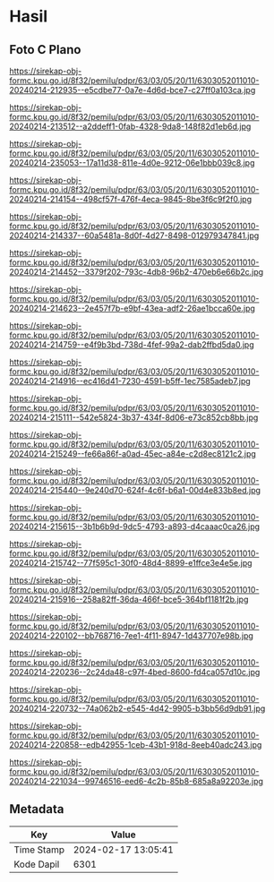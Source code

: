 # Hasil

## Foto C Plano

https://sirekap-obj-formc.kpu.go.id/8f32/pemilu/pdpr/63/03/05/20/11/6303052011010-20240214-212935--e5cdbe77-0a7e-4d6d-bce7-c27ff0a103ca.jpg

https://sirekap-obj-formc.kpu.go.id/8f32/pemilu/pdpr/63/03/05/20/11/6303052011010-20240214-213512--a2ddeff1-0fab-4328-9da8-148f82d1eb6d.jpg

https://sirekap-obj-formc.kpu.go.id/8f32/pemilu/pdpr/63/03/05/20/11/6303052011010-20240214-235053--17a11d38-811e-4d0e-9212-06e1bbb039c8.jpg

https://sirekap-obj-formc.kpu.go.id/8f32/pemilu/pdpr/63/03/05/20/11/6303052011010-20240214-214154--498cf57f-476f-4eca-9845-8be3f6c9f2f0.jpg

https://sirekap-obj-formc.kpu.go.id/8f32/pemilu/pdpr/63/03/05/20/11/6303052011010-20240214-214337--60a5481a-8d0f-4d27-8498-012979347841.jpg

https://sirekap-obj-formc.kpu.go.id/8f32/pemilu/pdpr/63/03/05/20/11/6303052011010-20240214-214452--3379f202-793c-4db8-96b2-470eb6e66b2c.jpg

https://sirekap-obj-formc.kpu.go.id/8f32/pemilu/pdpr/63/03/05/20/11/6303052011010-20240214-214623--2e457f7b-e9bf-43ea-adf2-26ae1bcca60e.jpg

https://sirekap-obj-formc.kpu.go.id/8f32/pemilu/pdpr/63/03/05/20/11/6303052011010-20240214-214759--e4f9b3bd-738d-4fef-99a2-dab2ffbd5da0.jpg

https://sirekap-obj-formc.kpu.go.id/8f32/pemilu/pdpr/63/03/05/20/11/6303052011010-20240214-214916--ec416d41-7230-4591-b5ff-1ec7585adeb7.jpg

https://sirekap-obj-formc.kpu.go.id/8f32/pemilu/pdpr/63/03/05/20/11/6303052011010-20240214-215111--542e5824-3b37-434f-8d06-e73c852cb8bb.jpg

https://sirekap-obj-formc.kpu.go.id/8f32/pemilu/pdpr/63/03/05/20/11/6303052011010-20240214-215249--fe66a86f-a0ad-45ec-a84e-c2d8ec8121c2.jpg

https://sirekap-obj-formc.kpu.go.id/8f32/pemilu/pdpr/63/03/05/20/11/6303052011010-20240214-215440--9e240d70-624f-4c6f-b6a1-00d4e833b8ed.jpg

https://sirekap-obj-formc.kpu.go.id/8f32/pemilu/pdpr/63/03/05/20/11/6303052011010-20240214-215615--3b1b6b9d-9dc5-4793-a893-d4caaac0ca26.jpg

https://sirekap-obj-formc.kpu.go.id/8f32/pemilu/pdpr/63/03/05/20/11/6303052011010-20240214-215742--77f595c1-30f0-48d4-8899-e1ffce3e4e5e.jpg

https://sirekap-obj-formc.kpu.go.id/8f32/pemilu/pdpr/63/03/05/20/11/6303052011010-20240214-215916--258a82ff-36da-466f-bce5-364bf1181f2b.jpg

https://sirekap-obj-formc.kpu.go.id/8f32/pemilu/pdpr/63/03/05/20/11/6303052011010-20240214-220102--bb768716-7ee1-4f11-8947-1d437707e98b.jpg

https://sirekap-obj-formc.kpu.go.id/8f32/pemilu/pdpr/63/03/05/20/11/6303052011010-20240214-220236--2c24da48-c97f-4bed-8600-fd4ca057d10c.jpg

https://sirekap-obj-formc.kpu.go.id/8f32/pemilu/pdpr/63/03/05/20/11/6303052011010-20240214-220732--74a062b2-e545-4d42-9905-b3bb56d9db91.jpg

https://sirekap-obj-formc.kpu.go.id/8f32/pemilu/pdpr/63/03/05/20/11/6303052011010-20240214-220858--edb42955-1ceb-43b1-918d-8eeb40adc243.jpg

https://sirekap-obj-formc.kpu.go.id/8f32/pemilu/pdpr/63/03/05/20/11/6303052011010-20240214-221034--99746516-eed6-4c2b-85b8-685a8a92203e.jpg


## Metadata

| Key        | Value               |
| ---------- | ------------------- |
| Time Stamp | 2024-02-17 13:05:41 |
| Kode Dapil | 6301                |



